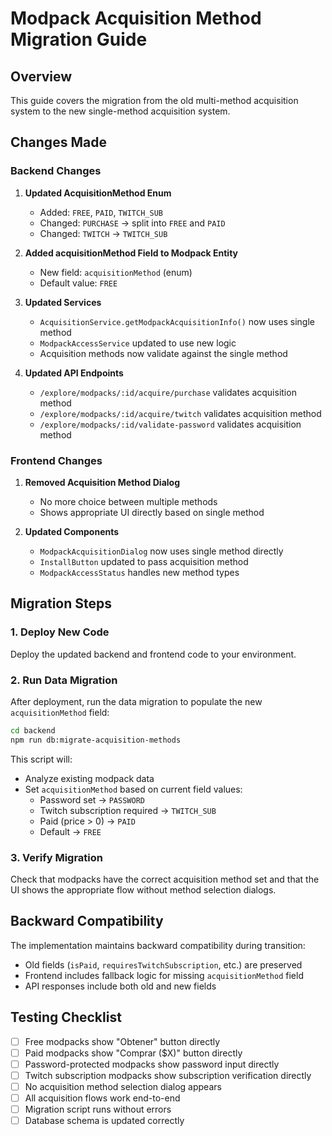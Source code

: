 # Modpack Acquisition Method Migration Guide

## Overview

This guide covers the migration from the old multi-method acquisition system to the new single-method acquisition system.

## Changes Made

### Backend Changes

1. **Updated AcquisitionMethod Enum**
   - Added: `FREE`, `PAID`, `TWITCH_SUB`  
   - Changed: `PURCHASE` → split into `FREE` and `PAID`
   - Changed: `TWITCH` → `TWITCH_SUB`

2. **Added acquisitionMethod Field to Modpack Entity**
   - New field: `acquisitionMethod` (enum)
   - Default value: `FREE`

3. **Updated Services**
   - `AcquisitionService.getModpackAcquisitionInfo()` now uses single method
   - `ModpackAccessService` updated to use new logic
   - Acquisition methods now validate against the single method

4. **Updated API Endpoints**
   - `/explore/modpacks/:id/acquire/purchase` validates acquisition method
   - `/explore/modpacks/:id/acquire/twitch` validates acquisition method  
   - `/explore/modpacks/:id/validate-password` validates acquisition method

### Frontend Changes

1. **Removed Acquisition Method Dialog**
   - No more choice between multiple methods
   - Shows appropriate UI directly based on single method

2. **Updated Components**
   - `ModpackAcquisitionDialog` now uses single method directly
   - `InstallButton` updated to pass acquisition method
   - `ModpackAccessStatus` handles new method types

## Migration Steps

### 1. Deploy New Code
Deploy the updated backend and frontend code to your environment.

### 2. Run Data Migration
After deployment, run the data migration to populate the new `acquisitionMethod` field:

```bash
cd backend
npm run db:migrate-acquisition-methods
```

This script will:
- Analyze existing modpack data
- Set `acquisitionMethod` based on current field values:
  - Password set → `PASSWORD`
  - Twitch subscription required → `TWITCH_SUB` 
  - Paid (price > 0) → `PAID`
  - Default → `FREE`

### 3. Verify Migration
Check that modpacks have the correct acquisition method set and that the UI shows the appropriate flow without method selection dialogs.

## Backward Compatibility

The implementation maintains backward compatibility during transition:
- Old fields (`isPaid`, `requiresTwitchSubscription`, etc.) are preserved
- Frontend includes fallback logic for missing `acquisitionMethod` field
- API responses include both old and new fields

## Testing Checklist

- [ ] Free modpacks show "Obtener" button directly
- [ ] Paid modpacks show "Comprar ($X)" button directly  
- [ ] Password-protected modpacks show password input directly
- [ ] Twitch subscription modpacks show subscription verification directly
- [ ] No acquisition method selection dialog appears
- [ ] All acquisition flows work end-to-end
- [ ] Migration script runs without errors
- [ ] Database schema is updated correctly